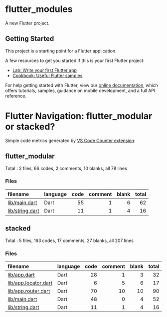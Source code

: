 # flutter_modules

A new Flutter project.

## Getting Started

This project is a starting point for a Flutter application.

A few resources to get you started if this is your first Flutter project:

- [Lab: Write your first Flutter app](https://flutter.dev/docs/get-started/codelab)
- [Cookbook: Useful Flutter samples](https://flutter.dev/docs/cookbook)

For help getting started with Flutter, view our
[online documentation](https://flutter.dev/docs), which offers tutorials,
samples, guidance on mobile development, and a full API reference.

# Flutter Navigation: flutter_modular or stacked?
Simple code metrics generated by [VS Code Counter extension](https://marketplace.visualstudio.com/items?itemName=uctakeoff.vscode-counter):
## flutter_modular

Total : 2 files,  66 codes, 2 comments, 10 blanks, all 78 lines

### Files
| filename | language | code | comment | blank | total |
| :--- | :--- | ---: | ---: | ---: | ---: |
| [lib/main.dart](/lib/main.dart) | Dart | 55 | 1 | 6 | 62 |
| [lib/string.dart](/lib/string.dart) | Dart | 11 | 1 | 4 | 16 |

## stacked

Total : 5 files,  163 codes, 17 comments, 27 blanks, all 207 lines

### Files
| filename | language | code | comment | blank | total |
| :--- | :--- | ---: | ---: | ---: | ---: |
| [lib/app.dart](/lib/app.dart) | Dart | 28 | 1 | 3 | 32 |
| [lib/app.locator.dart](/lib/app.locator.dart) | Dart | 6 | 5 | 6 | 17 |
| [lib/app.router.dart](/lib/app.router.dart) | Dart | 70 | 10 | 10 | 90 |
| [lib/main.dart](/lib/main.dart) | Dart | 48 | 0 | 4 | 52 |
| [lib/string.dart](/lib/string.dart) | Dart | 11 | 1 | 4 | 16 |